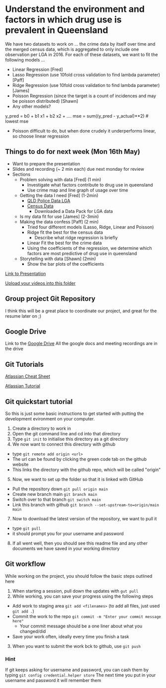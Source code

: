 # Understand the environment and factors in which drug use is prevalent in Queensland

We have two datasets to work on ... the crime data by itself over time and the merged census data, which is aggregated to only include one observation per LGA in 2016. For each of these datasets, we want to fit the following models ...
- Linear Regression [Fred]
- Lasso Regression (use 10fold cross validation to find lambda parameter) [Paff]
- Ridge Regression (use 10fold cross validation to find lambda parameter) [James]
- Poisson Regression (since the target is a count of incidences and may be poisson distributed) [Shawn]
- Any other models?

y_pred = b0 + b1 x1 + b2 x2 + ....
mse = sum((y_pred - y_actual)**2) # lowest mse

- Poisson difficult to do, but when done crudely it underperforms linear, so choose linear regression

## Things to do for next week (Mon 16th May)
- Want to prepare the presentation
- Slides and recording (~ 2 min each) due next monday for review
- Sections
  - Problem solving with data [Fred] (1 min)
    - Investigate what factors contribute to drug use in queensland
    - Use crime map and line graph of usage over time
  - Getting the data I need [Fred] (1-2min)
    - [QLD Police Data LGA](https://www.police.qld.gov.au/maps-and-statistics)
    - [Census Data](https://www.abs.gov.au/websitedbs/D3310114.nsf/Home/2016%20DataPacks)
      - Downloaded a Data Pack for LGA data
  - Is my data fit for use [James] (2-3min)
  - Making the data confess [Paff] (2 min)
    - Tried four different models (Lasso, Ridge, Linear and Poisson)
    - Ridge fit the best for the census data 
      - Describe what ridge regression is briefly
    - Linear Fit the best for the crime data
    - Using the coefficients of the regression, we determine which factors are most predictive of drug use in queensland
  - Storytelling with data [Shawn] (2min)
    - Show the bar plots of the coefficients


[Link to Presentation](https://docs.google.com/presentation/d/1_wFsb38l6narmrn_Bi5KJJtAfITm1tTUyJ7W4bo_HZA/edit?usp=sharing)

[Upload your videos into this folder](https://drive.google.com/drive/folders/1_hXw144mAIw6wFwTw1nEsNNmbI0i-5lR?usp=sharing)

## Group project Git Repository

I think this will be a great place to coordinate our project, and great for the resume later on ;)

## Google Drive
Link to the [Google Drive](https://drive.google.com/drive/folders/1KvkitYDhhV8dDvRbm5zG50Ls9K-Xo2dA?usp=sharing)
All the google docs and meeting recordings are in the drive

## Git Tutorials

[Atlassian Cheat Sheet](https://www.atlassian.com/git/tutorials/atlassian-git-cheatsheet)

[Atlassian Tutorial](https://www.atlassian.com/git/tutorials)

## Git quickstart tutorial
So this is just some basic instructions to get started with putting the development evironment on your computer. 
1. Create a directory to work in
2. Open the git command line and cd into that directory
3. Type `git init` to initialise this directory as a git directory
4. We now want to connect this directory with github
  - type `git remote add origin <url>`
  - The url can be found by clicking the green code tab on the github website
  - This links the directory with the github repo, which will be called "origin"
5. Now, we want to set up the folder so that it is linked with GitHub
  - Pull the repository down `git pull origin main`
  - Create new branch main `git branch main`
  - Switch over to that branch `git switch main`
  - Link this branch with github `git branch --set-upstream-to=origin/main main`
7. Now to download the latest version of the repository, we want to pull it
  - type `git pull`
  - it should prompt you for your username and password
8. If all went well, then you should see this readme file and any other documents we have saved in your working directory

## Git workflow
While working on the project, you should follow the basic steps outlined here
1. When starting a session, pull down the updates with `gut pull`
2. While working, you can save your progress using the following steps
  - Add work to staging area `git add <filenames>` (to add all files, just used `git add .`)
  - Commit the work to the repo `git commit -m "Enter your commit message here"`
    - Your commit message should be a one liner about what you changed/did
  - Save your work often, ideally every time you finish a task
3. When you want to submit the work bck to github, use `git push`

### Hint
If git keeps asking for username and password, you can cash them by typing 
`git config credential.helper store`
The next time you put in your username and password it will remember them
